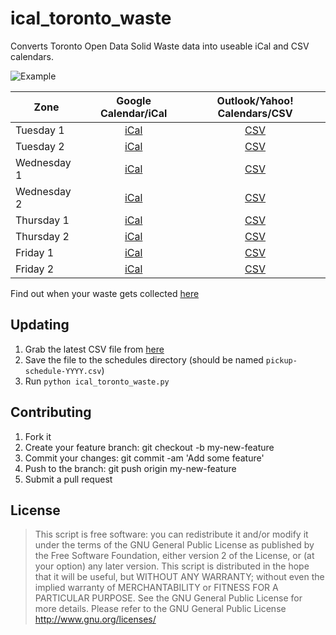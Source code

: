 # ical_toronto_waste

Converts Toronto Open Data Solid Waste data into useable iCal and CSV calendars.

![Example](AllCals.jpg)

| Zone | Google Calendar/iCal | Outlook/Yahoo! Calendars/CSV |
|------|:--------------------:|:----------------------------:|
| Tuesday 1 | [iCal](https://github.com/mihir8786/ical_toronto_waste/blob/main/output/ics/Tuesday1.ics) | [CSV](https://github.com/mihir8786/ical_toronto_waste/blob/main/output/csv/Tuesday1.csv) |
| Tuesday 2 | [iCal](https://github.com/mihir8786/ical_toronto_waste/blob/main/output/ics/Tuesday2.ics) | [CSV](https://github.com/mihir8786/ical_toronto_waste/blob/main/output/csv/Tuesday2.csv) |
| Wednesday 1 | [iCal](https://github.com/mihir8786/ical_toronto_waste/blob/main/output/ics/Wednesday1.ics) | [CSV](https://github.com/mihir8786/ical_toronto_waste/blob/main/output/csv/Wednesday1.csv) |
| Wednesday 2 | [iCal](https://github.com/mihir8786/ical_toronto_waste/blob/main/output/ics/Wednesday2.ics) | [CSV](https://github.com/mihir8786/ical_toronto_waste/blob/main/output/csv/Wednesday2.csv) |
| Thursday 1 | [iCal](https://github.com/mihir8786/ical_toronto_waste/blob/main/output/ics/Thursday1.ics) | [CSV](https://github.com/mihir8786/ical_toronto_waste/blob/main/output/csv/Thursday1.csv) |
| Thursday 2 | [iCal](https://github.com/mihir8786/ical_toronto_waste/blob/main/output/ics/Thursday2.ics) | [CSV](https://github.com/mihir8786/ical_toronto_waste/blob/main/output/csv/Thursday2.csv) |
| Friday 1 | [iCal](https://github.com/mihir8786/ical_toronto_waste/blob/main/output/ics/Friday1.ics) | [CSV](https://github.com/mihir8786/ical_toronto_waste/blob/main/output/csv/Friday1.csv) |
| Friday 2 | [iCal](https://github.com/mihir8786/ical_toronto_waste/blob/main/output/ics/Friday2.ics) | [CSV](https://github.com/mihir8786/ical_toronto_waste/blob/main/output/csv/Friday2.csv) |

Find out when your waste gets collected [here](https://www.toronto.ca/services-payments/recycling-organics-garbage/houses/collection-schedule/)


## Updating
1. Grab the latest CSV file from [here](https://open.toronto.ca/dataset/solid-waste-pickup-schedule/)
1. Save the file to the schedules directory (should be named `pickup-schedule-YYYY.csv`)
1. Run `python ical_toronto_waste.py`


## Contributing
1. Fork it
1. Create your feature branch: git checkout -b my-new-feature
1. Commit your changes: git commit -am 'Add some feature'
1. Push to the branch: git push origin my-new-feature
1. Submit a pull request

## License

> This script is free software: you can redistribute it and/or modify it under the terms of the GNU General Public License as published by the Free Software Foundation, either version 2 of the License, or (at your option) any later version.
> This script is distributed in the hope that it will be useful, but WITHOUT ANY WARRANTY; without even the implied warranty of MERCHANTABILITY or FITNESS FOR A PARTICULAR PURPOSE. See the GNU General Public License for more details. Please refer to the GNU General Public License http://www.gnu.org/licenses/
